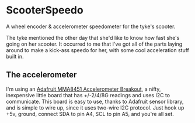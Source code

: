# ScooterSpeedo
A wheel encoder &amp; accelerometer speedometer for the tyke's scooter.

The tyke mentioned the other day that she'd like to know how fast she's going on her scooter. It occurred to me that I've got all of the parts laying around to make a kick-ass speedo for her, with some cool acceleration stuff built in.

## The accelerometer

I'm using an [Adafruit MMA8451 Accelerometer Breakout](http://www.adafruit.com/product/2019), a nifty, inexpensive little board that has +/-2/4/8G readings and uses I2C to communicate. This board is easy to use, thanks to Adafruit sensor library, and is simple to wire up, since it uses two-wire I2C protocol. Just hook up +5v, ground, connect SDA to pin A4, SCL to pin A5, and you're all set.
